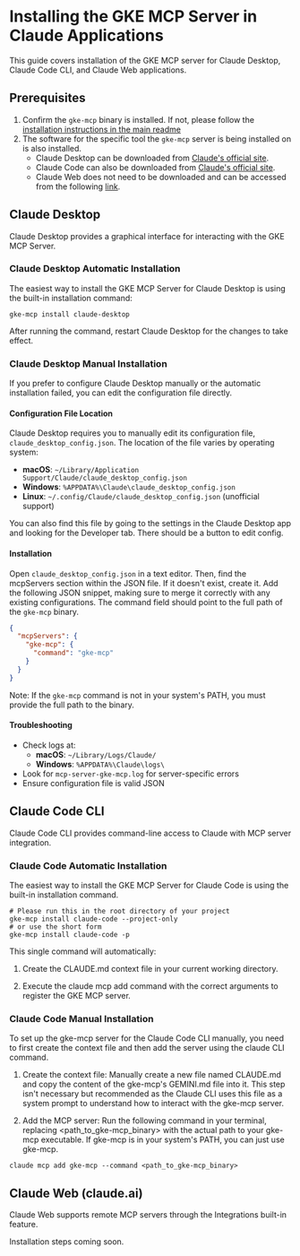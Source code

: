 # Installing the GKE MCP Server in Claude Applications

This guide covers installation of the GKE MCP server for Claude Desktop, Claude Code CLI, and Claude Web applications.

## Prerequisites

1. Confirm the `gke-mcp` binary is installed. If not, please follow the [installation instructions in the main readme](../../README.md#install-the-mcp-server)
2. The software for the specific tool the `gke-mcp` server is being installed on is also installed.
   - Claude Desktop can be downloaded from [Claude's official site](https://claude.ai/download).
   - Claude Code can also be downloaded from [Claude's official site](https://www.anthropic.com/claude-code).
   - Claude Web does not need to be downloaded and can be accessed from the following [link](https://claude.ai/). 

## Claude Desktop

Claude Desktop provides a graphical interface for interacting with the GKE MCP Server.

### Claude Desktop Automatic Installation

The easiest way to install the GKE MCP Server for Claude Desktop is using the built-in installation command:

```commandline
gke-mcp install claude-desktop
```

After running the command, restart Claude Desktop for the changes to take effect.

### Claude Desktop Manual Installation

If you prefer to configure Claude Desktop manually or the automatic installation failed, you can edit the
configuration file directly.

#### Configuration File Location

Claude Desktop requires you to manually edit its configuration file, `claude_desktop_config.json`.
The location of the file varies by operating system:

- **macOS**: `~/Library/Application Support/Claude/claude_desktop_config.json`
- **Windows**: `%APPDATA%\Claude\claude_desktop_config.json`
- **Linux**: `~/.config/Claude/claude_desktop_config.json` (unofficial support)

You can also find this file by going to the settings in the Claude Desktop app and looking for the Developer tab. There should be a button to edit config.

#### Installation

Open `claude_desktop_config.json` in a text editor. Then, find the mcpServers section within the JSON file. If it doesn't exist,
create it. Add the following JSON snippet, making sure to merge it correctly with any existing configurations. The command field
should point to the full path of the `gke-mcp` binary.

```json
{
  "mcpServers": {
    "gke-mcp": {
      "command": "gke-mcp"
    }
  }
}
```

Note: If the `gke-mcp` command is not in your system's PATH, you must provide the full path to the binary.

#### Troubleshooting

- Check logs at:
  - **macOS**: `~/Library/Logs/Claude/`
  - **Windows**: `%APPDATA%\Claude\logs\`
- Look for `mcp-server-gke-mcp.log` for server-specific errors
- Ensure configuration file is valid JSON

## Claude Code CLI

Claude Code CLI provides command-line access to Claude with MCP server integration.

### Claude Code Automatic Installation

The easiest way to install the GKE MCP Server for Claude Code is using the built-in installation command.

```commandline
# Please run this in the root directory of your project
gke-mcp install claude-code --project-only
# or use the short form
gke-mcp install claude-code -p
```

This single command will automatically:

1. Create the CLAUDE.md context file in your current working directory.

2. Execute the claude mcp add command with the correct arguments to register the GKE MCP server.

### Claude Code Manual Installation

To set up the gke-mcp server for the Claude Code CLI manually, you need to first create the context file and then add the server using the claude CLI command.

1. Create the context file: Manually create a new file named CLAUDE.md and copy the content of the gke-mcp's GEMINI.md file into it. This step isn't necessary but recommended as the Claude CLI uses this file as a system prompt to understand how to interact with the gke-mcp server.

2. Add the MCP server: Run the following command in your terminal, replacing <path_to_gke-mcp_binary> with the actual path to your gke-mcp executable. If gke-mcp is in your system's PATH, you can just use gke-mcp.

```commandline
claude mcp add gke-mcp --command <path_to_gke-mcp_binary>
```

## Claude Web (claude.ai)

Claude Web supports remote MCP servers through the Integrations built-in feature.

Installation steps coming soon.

